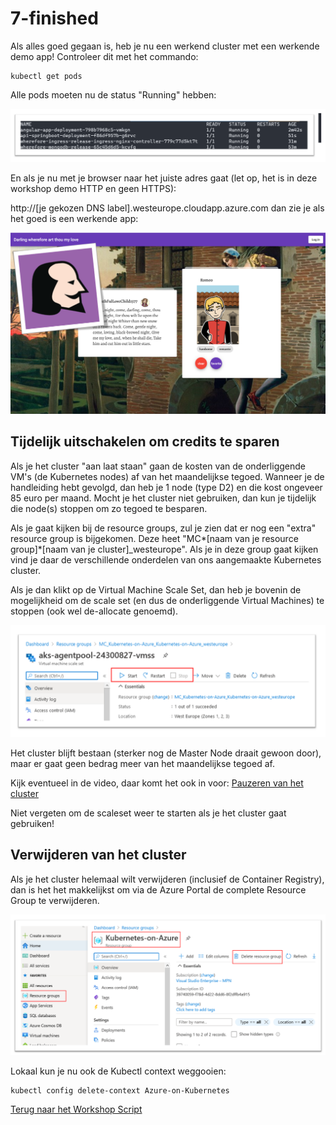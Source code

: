 # 7-finished

Als alles goed gegaan is, heb je nu een werkend cluster met een werkende demo app!
Controleer dit met het commando:

```
kubectl get pods
```

Alle pods moeten nu de status "Running" hebben:

![](/images/running.png)

En als je nu met je browser naar het juiste adres gaat (let op, het is in deze workshop demo HTTP en geen HTTPS):

http://[je gekozen DNS label].westeurope.cloudapp.azure.com dan zie je als het goed is een werkende app:

![](/images/screenshot1.png)

## Tijdelijk uitschakelen om credits te sparen

Als je het cluster "aan laat staan" gaan de kosten van de onderliggende VM's (de Kubernetes nodes) af van het maandelijkse tegoed. Wanneer je de handleiding hebt gevolgd, dan heb je 1 node (type D2) en die kost ongeveer 85 euro per maand. Mocht je het cluster niet gebruiken, dan kun je tijdelijk die node(s) stoppen om zo tegoed te besparen.

Als je gaat kijken bij de resource groups, zul je zien dat er nog een "extra" resource group is bijgekomen. Deze heet "MC*[naam van je resource group]*[naam van je cluster]\_westeurope". Als je in deze group gaat kijken vind je daar de verschillende onderdelen van ons aangemaakte Kubernetes cluster.

Als je dan klikt op de Virtual Machine Scale Set, dan heb je bovenin de mogelijkheid om de scale set (en dus de onderliggende Virtual Machines) te stoppen (ook wel de-allocate genoemd).

![](images/pause.png)

Het cluster blijft bestaan (sterker nog de Master Node draait gewoon door), maar er gaat geen bedrag meer van het maandelijkse tegoed af.

Kijk eventueel in de video, daar komt het ook in voor: [Pauzeren van het cluster](https://web.microsoftstream.com/video/7dd8991f-300c-4010-b0c7-9bc3234d78ff?st=291)

Niet vergeten om de scaleset weer te starten als je het cluster gaat gebruiken!

## Verwijderen van het cluster

Als je het cluster helemaal wilt verwijderen (inclusief de Container Registry), dan is het het makkelijkst om via de Azure Portal de complete Resource Group te verwijderen.

![](/images/deleterg.png)

Lokaal kun je nu ook de Kubectl context weggooien:

```
kubectl config delete-context Azure-on-Kubernetes
```

[Terug naar het Workshop Script](/handson.md)
